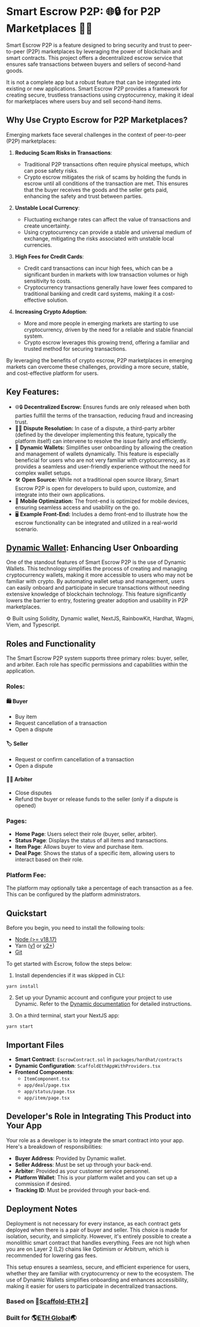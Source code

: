 # Smart Escrow P2P: 🌐🔒 for P2P Marketplaces 🤝🛒

Smart Escrow P2P is a feature designed to bring security and trust to peer-to-peer (P2P) marketplaces by leveraging the power of blockchain and smart contracts. This project offers a decentralized escrow service that ensures safe transactions between buyers and sellers of second-hand goods. 

It is not a complete app but a robust feature that can be integrated into existing or new applications. Smart Escrow P2P provides a framework for creating secure, trustless transactions using cryptocurrency, making it ideal for marketplaces where users buy and sell second-hand items.


## Why Use Crypto Escrow for P2P Marketplaces?

Emerging markets face several challenges in the context of peer-to-peer (P2P) marketplaces:

1. **Reducing Scam Risks in Transactions**: 
   - Traditional P2P transactions often require physical meetups, which can pose safety risks.
   - Crypto escrow mitigates the risk of scams by holding the funds in escrow until all conditions of the transaction are met. This ensures that the buyer receives the goods and the seller gets paid, enhancing the safety and trust between parties.

2. **Unstable Local Currency**: 
   - Fluctuating exchange rates can affect the value of transactions and create uncertainty.
   - Using cryptocurrency can provide a stable and universal medium of exchange, mitigating the risks associated with unstable local currencies.

3. **High Fees for Credit Cards**: 
   - Credit card transactions can incur high fees, which can be a significant burden in markets with low transaction volumes or high sensitivity to costs.
   - Cryptocurrency transactions generally have lower fees compared to traditional banking and credit card systems, making it a cost-effective solution.

4. **Increasing Crypto Adoption**:
   - More and more people in emerging markets are starting to use cryptocurrency, driven by the need for a reliable and stable financial system.
   - Crypto escrow leverages this growing trend, offering a familiar and trusted method for securing transactions.

By leveraging the benefits of crypto escrow, P2P marketplaces in emerging markets can overcome these challenges, providing a more secure, stable, and cost-effective platform for users.


## Key Features:
- 🌐🔒 **Decentralized Escrow:**  Ensures funds are only released when both parties fulfill the terms of the transaction, reducing fraud and increasing trust.
- 👩‍⚖️ **Dispute Resolution:** In case of a dispute, a third-party arbiter (defined by the developer implementing this feature, typically the platform itself) can intervene to resolve the issue fairly and efficiently.
- 💼 **Dynamic Wallets:**  Simplifies user onboarding by allowing the creation and management of wallets dynamically. This feature is especially beneficial for users who are not very familiar with cryptocurrency, as it provides a seamless and user-friendly experience without the need for complex wallet setups.
- 🛠️ **Open Source:**  While not a traditional open source library, Smart Escrow P2P is open for developers to build upon, customize, and integrate into their own applications.
- 📱 **Mobile Optimization:** The front-end is optimized for mobile devices, ensuring seamless access and usability on the go.
- 🖥️ **Example Front-End:**  Includes a demo front-end to illustrate how the escrow functionality can be integrated and utilized in a real-world scenario.

## [Dynamic Wallet](https://www.dynamic.xyz/): Enhancing User Onboarding
One of the standout features of Smart Escrow P2P is the use of Dynamic Wallets. This technology simplifies the process of creating and managing cryptocurrency wallets, making it more accessible to users who may not be familiar with crypto. By automating wallet setup and management, users can easily onboard and participate in secure transactions without needing extensive knowledge of blockchain technology. This feature significantly lowers the barrier to entry, fostering greater adoption and usability in P2P marketplaces.

⚙️ Built using Solidity, Dynamic wallet, NextJS, RainbowKit, Hardhat, Wagmi, Viem, and Typescript.

## Roles and Functionality

The Smart Escrow P2P system supports three primary roles: buyer, seller, and arbiter. Each role has specific permissions and capabilities within the application.

### Roles:

#### 🛍️ Buyer 
- Buy item
- Request cancellation of a transaction
- Open a dispute

#### 🏷️ Seller 
- Request or confirm cancellation of a transaction
- Open a dispute

#### 👩‍⚖️ Arbiter 
- Close disputes
- Refund the buyer or release funds to the seller (only if a dispute is opened)

### Pages:
- **Home Page**: Users select their role (buyer, seller, arbiter).
- **Status Page**: Displays the status of all items and transactions.
- **Item Page**: Allows buyer to view and purchase item.
- **Deal Page**: Shows the status of a specific item, allowing users to interact based on their role.

### Platform Fee:
The platform may optionally take a percentage of each transaction as a fee. This can be configured by the platform administrators.

## Quickstart

Before you begin, you need to install the following tools:

- [Node (>= v18.17)](https://nodejs.org/en/download/)
- Yarn ([v1](https://classic.yarnpkg.com/en/docs/install/) or [v2+](https://yarnpkg.com/getting-started/install))
- [Git](https://git-scm.com/downloads)

To get started with Escrow, follow the steps below:

1. Install dependencies if it was skipped in CLI:

```
yarn install
```


2. Set up your Dynamic account and configure your project to use Dynamic. Refer to the [Dynamic documentation](https://docs.dynamic.xyz) for detailed instructions.

3. On a third terminal, start your NextJS app:

```
yarn start
```

## Important Files

- **Smart Contract**: `EscrowContract.sol` in `packages/hardhat/contracts`
- **Dynamic Configuration**: `ScaffoldEthAppWithProviders.tsx`
- **Frontend Components**:
  - `ItemComponent.tsx`
  - `app/deal/page.tsx`
  - `app/status/page.tsx`
  - `app/item/page.tsx`

## Developer's Role in Integrating This Product into Your App

Your role as a developer is to integrate the smart contract into your app. Here's a breakdown of responsibilities:

- **Buyer Address**: Provided by Dynamic wallet.
- **Seller Address**: Must be set up through your back-end.
- **Arbiter**: Provided as your customer service personnel.
- **Platform Wallet**: This is your platform wallet and you can set up a commission if desired.
- **Tracking ID**: Must be provided through your back-end.

## Deployment Notes

Deployment is not necessary for every instance, as each contract gets deployed when there is a pair of buyer and seller. This choice is made for isolation, security, and simplicity. However, it's entirely possible to create a monolithic smart contract that handles everything. Fees are not high when you are on Layer 2 (L2) chains like Optimism or Arbitrum, which is recommended for lowering gas fees.

This setup ensures a seamless, secure, and efficient experience for users, whether they are familiar with cryptocurrency or new to the ecosystem. The use of Dynamic Wallets simplifies onboarding and enhances accessibility, making it easier for users to participate in decentralized transactions.


### Based on 🙌[Scaffold-ETH 2](https://scaffoldeth.io)🙌
### Built for 🌎[ETH Global](https://ethglobal.com)🌏
